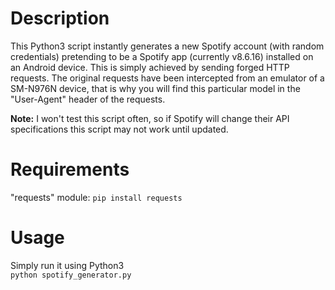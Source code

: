 # Description
This Python3 script instantly generates a new Spotify account (with random credentials) pretending to be a Spotify app (currently v8.6.16) installed on an Android device. This is simply achieved by sending forged HTTP requests. The original requests have been intercepted from an emulator of a SM-N976N device, that is why you will find this particular model in the "User-Agent" header of the requests.

**Note:**  I won't test this script often, so if Spotify will change their API specifications this script may not work until updated.

# Requirements
"requests" module: `pip install requests`

# Usage
Simply run it using Python3<br>
`python spotify_generator.py`

